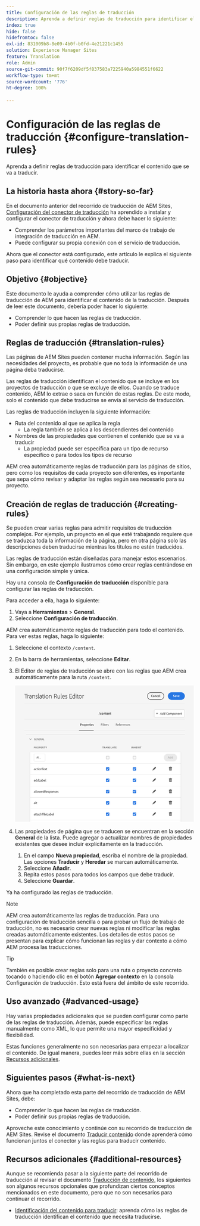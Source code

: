 ```yaml
---
title: Configuración de las reglas de traducción
description: Aprenda a definir reglas de traducción para identificar el contenido que se va a traducir.
index: true
hide: false
hidefromtoc: false
exl-id: 831009b8-8e09-4b0f-b0fd-4e21221c1455
solution: Experience Manager Sites
feature: Translation
role: Admin
source-git-commit: 90f7f6209df5f837583a7225940a5984551f6622
workflow-type: tm+mt
source-wordcount: '776'
ht-degree: 100%

---
```


# Configuración de las reglas de traducción {#configure-translation-rules}

Aprenda a definir reglas de traducción para identificar el contenido que se va a traducir.

## La historia hasta ahora {#story-so-far}

En el documento anterior del recorrido de traducción de AEM Sites, [Configuración del conector de traducción](configure-connector.md) ha aprendido a instalar y configurar el conector de traducción y ahora debe hacer lo siguiente:

* Comprender los parámetros importantes del marco de trabajo de integración de traducción en AEM.
* Puede configurar su propia conexión con el servicio de traducción.

Ahora que el conector está configurado, este artículo le explica el siguiente paso para identificar qué contenido debe traducir.

## Objetivo {#objective}

Este documento le ayuda a comprender cómo utilizar las reglas de traducción de AEM para identificar el contenido de la traducción. Después de leer este documento, debería poder hacer lo siguiente:

* Comprender lo que hacen las reglas de traducción.
* Poder definir sus propias reglas de traducción.

## Reglas de traducción {#translation-rules}

Las páginas de AEM Sites pueden contener mucha información. Según las necesidades del proyecto, es probable que no toda la información de una página deba traducirse.

Las reglas de traducción identifican el contenido que se incluye en los proyectos de traducción o que se excluye de ellos. Cuando se traduce contenido, AEM lo extrae o saca en función de estas reglas. De este modo, solo el contenido que debe traducirse se envía al servicio de traducción.

Las reglas de traducción incluyen la siguiente información:

* Ruta del contenido al que se aplica la regla
   * La regla también se aplica a los descendientes del contenido
* Nombres de las propiedades que contienen el contenido que se va a traducir
   * La propiedad puede ser específica para un tipo de recurso específico o para todos los tipos de recurso

AEM crea automáticamente reglas de traducción para las páginas de sitios, pero como los requisitos de cada proyecto son diferentes, es importante que sepa cómo revisar y adaptar las reglas según sea necesario para su proyecto.

## Creación de reglas de traducción {#creating-rules}

Se pueden crear varias reglas para admitir requisitos de traducción complejos. Por ejemplo, un proyecto en el que esté trabajando requiere que se traduzca toda la información de la página, pero en otra página solo las descripciones deben traducirse mientras los títulos no estén traducidos.

Las reglas de traducción están diseñadas para manejar estos escenarios. Sin embargo, en este ejemplo ilustramos cómo crear reglas centrándose en una configuración simple y única.

Hay una consola de **Configuración de traducción** disponible para configurar las reglas de traducción.

Para acceder a ella, haga lo siguiente:

1. Vaya a **Herramientas** > **General**.
1. Seleccione **Configuración de traducción**.

AEM crea automáticamente reglas de traducción para todo el contenido. Para ver estas reglas, haga lo siguiente:

1. Seleccione el contexto `/content`.
1. En la barra de herramientas, seleccione **Editar**.
1. El Editor de reglas de traducción se abre con las reglas que AEM crea automáticamente para la ruta `/content`.

   ![Editor de reglas de traducción](assets/translation-rules-editor.png)

1. Las propiedades de página que se traducen se encuentran en la sección **General** de la lista. Puede agregar o actualizar nombres de propiedades existentes que desee incluir explícitamente en la traducción.
   1. En el campo **Nueva propiedad**, escriba el nombre de la propiedad. Las opciones **Traducir** y **Heredar** se marcan automáticamente.
   1. Seleccione **Añadir**.
   1. Repita estos pasos para todos los campos que debe traducir.
   1. Seleccione **Guardar**.

Ya ha configurado las reglas de traducción.

>[!NOTE]
>
>AEM crea automáticamente las reglas de traducción. Para una configuración de traducción sencilla o para probar un flujo de trabajo de traducción, no es necesario crear nuevas reglas ni modificar las reglas creadas automáticamente existentes. Los detalles de estos pasos se presentan para explicar cómo funcionan las reglas y dar contexto a cómo AEM procesa las traducciones.

>[!TIP]
>
>También es posible crear reglas solo para una ruta o proyecto concreto tocando o haciendo clic en el botón **Agregar contexto** en la consola Configuración de traducción. Esto está fuera del ámbito de este recorrido.

## Uso avanzado {#advanced-usage}

Hay varias propiedades adicionales que se pueden configurar como parte de las reglas de traducción. Además, puede especificar las reglas manualmente como XML, lo que permite una mayor especificidad y flexibilidad.

Estas funciones generalmente no son necesarias para empezar a localizar el contenido. De igual manera, puedes leer más sobre ellas en la sección [Recursos adicionales](#additional-resources).

## Siguientes pasos {#what-is-next}

Ahora que ha completado esta parte del recorrido de traducción de AEM Sites, debe:

* Comprender lo que hacen las reglas de traducción.
* Poder definir sus propias reglas de traducción.

Aproveche este conocimiento y continúe con su recorrido de traducción de AEM Sites. Revise el documento [Traducir contenido](translate-content.md) donde aprenderá cómo funcionan juntos el conector y las reglas para traducir contenido.

## Recursos adicionales {#additional-resources}

Aunque se recomienda pasar a la siguiente parte del recorrido de traducción al revisar el documento [Traducción de contenido,](translate-content.md) los siguientes son algunos recursos opcionales que profundizan ciertos conceptos mencionados en este documento, pero que no son necesarios para continuar el recorrido.

* [Identificación del contenido para traducir](/help/sites-cloud/administering/translation/rules.md): aprenda cómo las reglas de traducción identifican el contenido que necesita traducirse.
